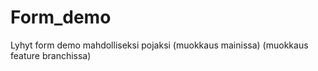 # Form_demo
Lyhyt form demo mahdolliseksi pojaksi (muokkaus mainissa) (muokkaus feature branchissa)
